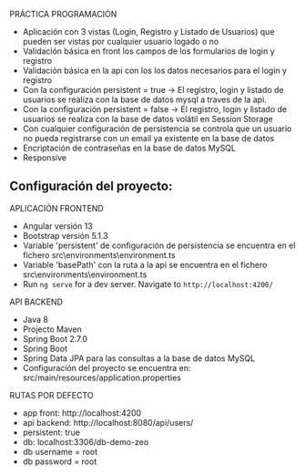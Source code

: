 PRÁCTICA PROGRAMACIÓN


- Aplicación con 3 vistas (Login, Registro y Listado de Usuarios) que pueden ser vistas por cualquier usuario logado o no
- Validación básica en front los campos de los formularios de login y registro
- Validación básica en la api con los los datos necesarios para el login y registro
- Con la configuración persistent = true -> El registro, login y listado de usuarios se realiza con la base de datos mysql a traves de la api.
- Con la configuración persistent = false -> El registro, login y listado de usuarios se realiza con la base de datos volátil en Session Storage
- Con cualquier configuración de persistencia se controla que un usuario no pueda registrarse con un email ya existente en la base de datos
- Encriptación de contraseñas en la base de datos MySQL
- Responsive


Configuración del proyecto:
---------------------------

APLICACIÓN FRONTEND

- Angular versión 13
- Bootstrap versión 5.1.3
- Variable 'persistent' de configuración de persistencia se encuentra en el fichero src\environments\environment.ts
- Variable 'basePath'  con la ruta a la api se encuentra en el fichero src\environments\environment.ts
- Run `ng serve` for a dev server. Navigate to `http://localhost:4200/`


API BACKEND

- Java 8
- Projecto Maven
- Spring Boot 2.7.0
- Spring Boot
- Spring Data JPA para las consultas a la base de datos MySQL
- Configuración del proyecto se encuentra en: src/main/resources/application.properties

RUTAS POR DEFECTO

- app front: http://localhost:4200
- api backend: http://localhost:8080/api/users/
- persistent: true
- db: localhost:3306/db-demo-zeo
- db username = root
- db password = root



